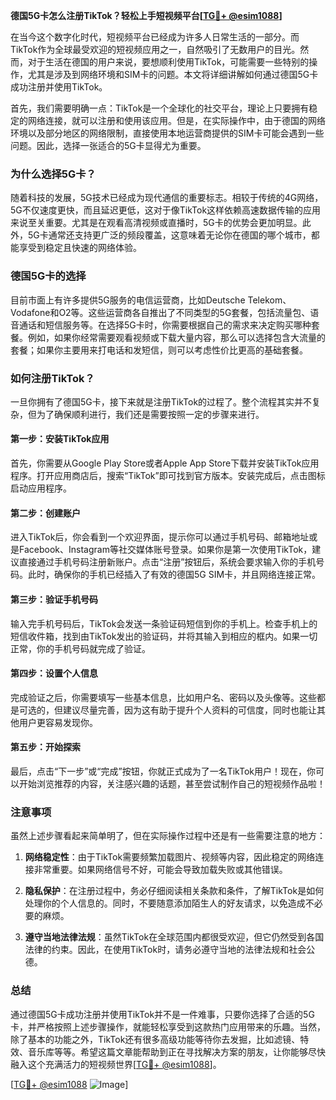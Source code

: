 **德国5G卡怎么注册TikTok？轻松上手短视频平台[[TG💪+ @esim1088](https://t.me/s/esim1088)]**

在当今这个数字化时代，短视频平台已经成为许多人日常生活的一部分。而TikTok作为全球最受欢迎的短视频应用之一，自然吸引了无数用户的目光。然而，对于生活在德国的用户来说，要想顺利使用TikTok，可能需要一些特别的操作，尤其是涉及到网络环境和SIM卡的问题。本文将详细讲解如何通过德国5G卡成功注册并使用TikTok。

首先，我们需要明确一点：TikTok是一个全球化的社交平台，理论上只要拥有稳定的网络连接，就可以注册和使用该应用。但是，在实际操作中，由于德国的网络环境以及部分地区的网络限制，直接使用本地运营商提供的SIM卡可能会遇到一些问题。因此，选择一张适合的5G卡显得尤为重要。

### 为什么选择5G卡？

随着科技的发展，5G技术已经成为现代通信的重要标志。相较于传统的4G网络，5G不仅速度更快，而且延迟更低，这对于像TikTok这样依赖高速数据传输的应用来说至关重要。尤其是在观看高清视频或直播时，5G卡的优势会更加明显。此外，5G卡通常还支持更广泛的频段覆盖，这意味着无论你在德国的哪个城市，都能享受到稳定且快速的网络体验。

### 德国5G卡的选择

目前市面上有许多提供5G服务的电信运营商，比如Deutsche Telekom、Vodafone和O2等。这些运营商各自推出了不同类型的5G套餐，包括流量包、语音通话和短信服务等。在选择5G卡时，你需要根据自己的需求来决定购买哪种套餐。例如，如果你经常需要观看视频或下载大量内容，那么可以选择包含大流量的套餐；如果你主要用来打电话和发短信，则可以考虑性价比更高的基础套餐。

### 如何注册TikTok？

一旦你拥有了德国5G卡，接下来就是注册TikTok的过程了。整个流程其实并不复杂，但为了确保顺利进行，我们还是需要按照一定的步骤来进行。

#### 第一步：安装TikTok应用

首先，你需要从Google Play Store或者Apple App Store下载并安装TikTok应用程序。打开应用商店后，搜索“TikTok”即可找到官方版本。安装完成后，点击图标启动应用程序。

#### 第二步：创建账户

进入TikTok后，你会看到一个欢迎界面，提示你可以通过手机号码、邮箱地址或是Facebook、Instagram等社交媒体账号登录。如果你是第一次使用TikTok，建议直接通过手机号码注册新账户。点击“注册”按钮后，系统会要求输入你的手机号码。此时，确保你的手机已经插入了有效的德国5G SIM卡，并且网络连接正常。

#### 第三步：验证手机号码

输入完手机号码后，TikTok会发送一条验证码短信到你的手机上。检查手机上的短信收件箱，找到由TikTok发出的验证码，并将其输入到相应的框内。如果一切正常，你的手机号码就完成了验证。

#### 第四步：设置个人信息

完成验证之后，你需要填写一些基本信息，比如用户名、密码以及头像等。这些都是可选的，但建议尽量完善，因为这有助于提升个人资料的可信度，同时也能让其他用户更容易发现你。

#### 第五步：开始探索

最后，点击“下一步”或“完成”按钮，你就正式成为了一名TikTok用户！现在，你可以开始浏览推荐的内容，关注感兴趣的话题，甚至尝试制作自己的短视频作品啦！

### 注意事项

虽然上述步骤看起来简单明了，但在实际操作过程中还是有一些需要注意的地方：

1. **网络稳定性**：由于TikTok需要频繁加载图片、视频等内容，因此稳定的网络连接非常重要。如果网络信号不好，可能会导致加载失败或其他错误。
   
2. **隐私保护**：在注册过程中，务必仔细阅读相关条款和条件，了解TikTok是如何处理你的个人信息的。同时，不要随意添加陌生人的好友请求，以免造成不必要的麻烦。

3. **遵守当地法律法规**：虽然TikTok在全球范围内都很受欢迎，但它仍然受到各国法律的约束。因此，在使用TikTok时，请务必遵守当地的法律法规和社会公德。

### 总结

通过德国5G卡成功注册并使用TikTok并不是一件难事，只要你选择了合适的5G卡，并严格按照上述步骤操作，就能轻松享受到这款热门应用带来的乐趣。当然，除了基本的功能之外，TikTok还有很多高级功能等待你去发掘，比如滤镜、特效、音乐库等等。希望这篇文章能帮助到正在寻找解决方案的朋友，让你能够尽快融入这个充满活力的短视频世界[[TG💪+ @esim1088](https://t.me/s/esim1088)]。

[[TG💪+ @esim1088](https://t.me/s/esim1088) ![Image](https://i.postimg.cc/4NQfJmqS/Snipaste-2025-05-13-00-14-12.png)]